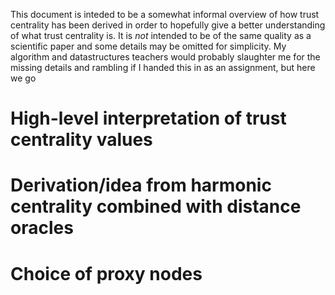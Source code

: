 This document is inteded to be a somewhat informal overview of how trust centrality has been derived in order to hopefully give a better understanding of what trust centrality is. It is *not* intended to be of the same quality as a scientific paper and some details may be omitted for simplicity. My algorithm and datastructures teachers would probably slaughter me for the missing details and rambling if I handed this in as an assignment, but here we go

# High-level interpretation of trust centrality values

# Derivation/idea from harmonic centrality combined with distance oracles

# Choice of proxy nodes